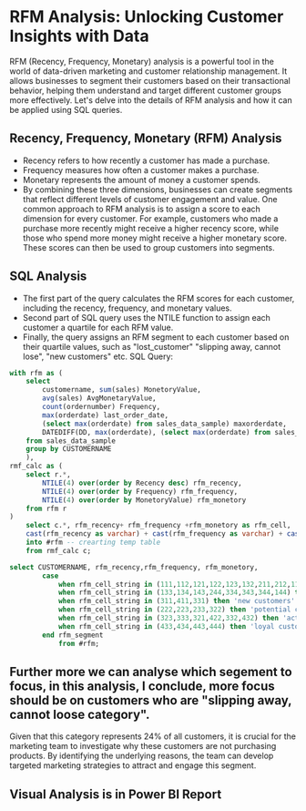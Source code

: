 # RFM Analysis: Unlocking Customer Insights with Data

RFM (Recency, Frequency, Monetary) analysis is a powerful tool in the world of data-driven marketing and customer relationship management. It allows businesses to segment their customers based on their transactional behavior, helping them understand and target different customer groups more effectively. Let's delve into the details of RFM analysis and how it can be applied using SQL queries.

## Recency, Frequency, Monetary (RFM) Analysis

* Recency refers to how recently a customer has made a purchase. 
* Frequency measures how often a customer makes a purchase.
* Monetary represents the amount of money a customer spends. 
* By combining these three dimensions, businesses can create segments that reflect different levels of customer engagement and value.
One common approach to RFM analysis is to assign a score to each dimension for every customer. For example, customers who made a purchase more recently might receive a higher recency score, while those who spend more money might receive a higher monetary score. These scores can then be used to group customers into segments.

## SQL Analysis
* The first part of the query calculates the RFM scores for each customer, including the recency, frequency, and monetary values.
* Second part of SQL query uses the NTILE function to assign each customer a quartile for each RFM value.
* Finally, the query assigns an RFM segment to each customer based on their quartile values, such as "lost_customer" "slipping away, cannot lose", "new customers" etc.
SQL Query:
```sql
with rfm as (
	select 
		customername, sum(sales) MonetoryValue,
		avg(sales) AvgMonetaryValue, 
		count(ordernumber) Frequency, 
		max(orderdate) last_order_date, 
		(select max(orderdate) from sales_data_sample) maxorderdate,
		DATEDIFF(DD, max(orderdate), (select max(orderdate) from sales_data_sample)) Recency
	from sales_data_sample
	group by CUSTOMERNAME
	),
rmf_calc as (
	select r.*, 
		NTILE(4) over(order by Recency desc) rfm_recency,
		NTILE(4) over(order by Frequency) rfm_frequency,
		NTILE(4) over(order by MonetoryValue) rfm_monetory
	from rfm r
)
	select c.*, rfm_recency+ rfm_frequency +rfm_monetory as rfm_cell,
	cast(rfm_recency as varchar) + cast(rfm_frequency as varchar) + cast(rfm_monetory as varchar) as rfm_cell_string
	into #rfm -- crearting temp table
	from rmf_calc c;

select CUSTOMERNAME, rfm_recency,rfm_frequency, rfm_monetory,
		case
			when rfm_cell_string in (111,112,121,122,123,132,211,212,114, 141) then 'lost_customer'
			when rfm_cell_string in (133,134,143,244,334,343,344,144) then 'slipping away, cannot lose'
			when rfm_cell_string in (311,411,331) then 'new customers'
			when rfm_cell_string in (222,223,233,322) then 'potential customers'
			when rfm_cell_string in (323,333,321,422,332,432) then 'active customers'
			when rfm_cell_string in (433,434,443,444) then 'loyal customers'
		end rfm_segment
			from #rfm;
```
## Further more we can analyse which segement to focus, in this analysis, I conclude, more focus should be on customers who are "slipping away, cannot loose category".
Given that this category represents 24% of all customers, it is crucial for the marketing team to investigate why these customers are not purchasing products. By identifying the underlying reasons, the team can develop targeted marketing strategies to attract and engage this segment.

## Visual Analysis is in Power BI Report
